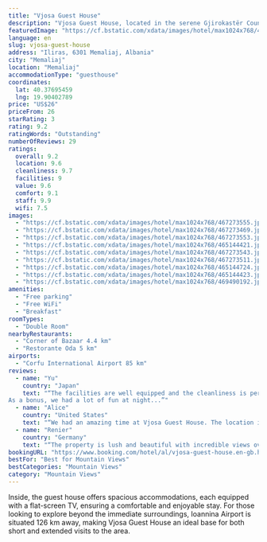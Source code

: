 ```yaml
---
title: "Vjosa Guest House"
description: "Vjosa Guest House, located in the serene Gjirokastër County region of Memaliaj, presents a tranquil retreat for travelers seeking both comfort and convenience."
featuredImage: "https://cf.bstatic.com/xdata/images/hotel/max1024x768/467273555.jpg?k=125d6826a907c5794dd504bef335ef7249d12ccb980decb5e2bade080d44832d&o=&hp=1"
language: en
slug: vjosa-guest-house
address: "Iliras, 6301 Memaliaj, Albania"
city: "Memaliaj"
location: "Memaliaj"
accommodationType: "guesthouse"
coordinates:
  lat: 40.37695459
  lng: 19.90402789
price: "US$26"
priceFrom: 26
starRating: 3
rating: 9.2
ratingWords: "Outstanding"
numberOfReviews: 29
ratings:
  overall: 9.2
  location: 9.6
  cleanliness: 9.7
  facilities: 9
  value: 9.6
  comfort: 9.1
  staff: 9.9
  wifi: 7.5
images:
  - "https://cf.bstatic.com/xdata/images/hotel/max1024x768/467273555.jpg?k=125d6826a907c5794dd504bef335ef7249d12ccb980decb5e2bade080d44832d&o=&hp=1"
  - "https://cf.bstatic.com/xdata/images/hotel/max1024x768/467273469.jpg?k=b747640f72bb54254b5a16e11a818b96e5dcd79ea6f4382c19f2aa7bfe030903&o=&hp=1"
  - "https://cf.bstatic.com/xdata/images/hotel/max1024x768/467273553.jpg?k=1ad9b263d1f5ab01dbfc1516c0413149a3d282573e119e34cb1e5a3dca6c0368&o=&hp=1"
  - "https://cf.bstatic.com/xdata/images/hotel/max1024x768/465144421.jpg?k=460b71cb34ac59fc8237ada9ad375c77ab99ef8ce228031f0b4e5f7846974c88&o=&hp=1"
  - "https://cf.bstatic.com/xdata/images/hotel/max1024x768/467273543.jpg?k=ff7e9071b0bf1285a34ad25610f62fc600ed1a4541f0040530297cfd9f7206ac&o=&hp=1"
  - "https://cf.bstatic.com/xdata/images/hotel/max1024x768/467273511.jpg?k=7d4fe1a0394be9f69deb046fddab2e5ed2478cebee6f33a81d3d75fe9eec8670&o=&hp=1"
  - "https://cf.bstatic.com/xdata/images/hotel/max1024x768/465144724.jpg?k=be818fcfb966516abc0765ca5426621625e0cd3d62174f7b37663d04be126d16&o=&hp=1"
  - "https://cf.bstatic.com/xdata/images/hotel/max1024x768/465144423.jpg?k=83955e754f6e4eb04bd2272a83dffd443bd80eb29f2e9d3ff8cadc7d47d2998d&o=&hp=1"
  - "https://cf.bstatic.com/xdata/images/hotel/max1024x768/469490192.jpg?k=c10578489c70a18a02149c3b55b25ec11efc1f29b50657be6f3ed78bbb82a9e4&o=&hp=1"
amenities:
  - "Free parking"
  - "Free WiFi"
  - "Breakfast"
roomTypes:
  - "Double Room"
nearbyRestaurants:
  - "Corner of Bazaar 4.4 km"
  - "Restorante Oda 5 km"
airports:
  - "Corfu International Airport 85 km"
reviews:
  - name: "Yu"
    country: "Japan"
    text: "“The facilities are well equipped and the cleanliness is perfect. The hospitality of the owners was excellent and we did not feel any language barrier. The Albanian food that was served was also very good.
As a bonus, we had a lot of fun at night...”"
  - name: "Alice"
    country: "United States"
    text: "“We had an amazing time at Vjosa Guest House. The location is beautiful, with a great view on the Vjosa river from the lovely garden of the guest house. The hosts were amazingly friendly, super communicative even though we didn't speak the same...”"
  - name: "Renier"
    country: "Germany"
    text: "“The property is lush and beautiful with incredible views over the Vjosa river. The hosts were extremely kind, from the moment we arrived they welcomed us as if we were family. Even though we could not speak Albanian, communication was easy. They...”"
bookingURL: "https://www.booking.com/hotel/al/vjosa-guest-house.en-gb.html?aid=8035640"
bestFor: "Best for Mountain Views"
bestCategories: "Mountain Views"
category: "Mountain Views"
---
```


Inside, the guest house offers spacious accommodations, each equipped with a flat-screen TV, ensuring a comfortable and enjoyable stay. For those looking to explore beyond the immediate surroundings, Ioannina Airport is situated 126 km away, making Vjosa Guest House an ideal base for both short and extended visits to the area.